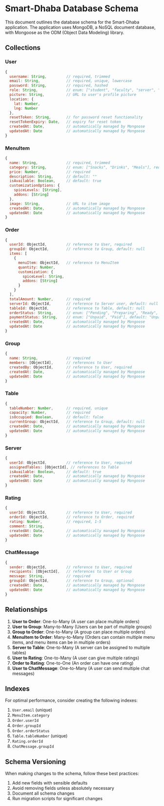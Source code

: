 # Smart-Dhaba Database Schema

This document outlines the database schema for the Smart-Dhaba application. The application uses MongoDB, a NoSQL document database, with Mongoose as the ODM (Object Data Modeling) library.

## Collections

### User

```javascript
{
  username: String,         // required, trimmed
  email: String,            // required, unique, lowercase
  password: String,         // required, hashed
  role: String,             // enum: ["student", "faculty", "server", "admin"], default: "student"
  picture: String,          // URL to user's profile picture
  location: {
    lat: Number,
    lng: Number
  },
  resetToken: String,       // for password reset functionality
  resetTokenExpiry: Date,   // expiry for reset token
  createdAt: Date,          // automatically managed by Mongoose
  updatedAt: Date           // automatically managed by Mongoose
}
```

### MenuItem

```javascript
{
  name: String,             // required, trimmed
  category: String,         // enum: ["Snacks", "Drinks", "Meals"], required
  price: Number,            // required
  description: String,      // default: ""
  isAvailable: Boolean,     // default: true
  customizationOptions: {
    spiceLevels: [String],
    addons: [String]
  },
  image: String,            // URL to item image
  createdAt: Date,          // automatically managed by Mongoose
  updatedAt: Date           // automatically managed by Mongoose
}
```

### Order

```javascript
{
  userId: ObjectId,         // reference to User, required
  groupId: ObjectId,        // reference to Group, default: null
  items: [
    {
      menuItem: ObjectId,   // reference to MenuItem
      quantity: Number,
      customization: {
        spiceLevel: String,
        addons: [String]
      }
    }
  ],
  totalAmount: Number,      // required
  serverId: ObjectId,       // reference to Server user, default: null
  tableId: ObjectId,        // reference to Table, default: null
  orderStatus: String,      // enum: ["Pending", "Preparing", "Ready", "Completed", "Cancelled"], default: "Pending"
  paymentStatus: String,    // enum: ["Unpaid", "Paid"], default: "Unpaid"
  createdAt: Date,          // automatically managed by Mongoose
  updatedAt: Date           // automatically managed by Mongoose
}
```

### Group

```javascript
{
  name: String,             // required
  members: [ObjectId],      // references to User
  createdBy: ObjectId,      // reference to User, required
  createdAt: Date,          // automatically managed by Mongoose
  updatedAt: Date           // automatically managed by Mongoose
}
```

### Table

```javascript
{
  tableNumber: Number,      // required, unique
  capacity: Number,         // required
  isOccupied: Boolean,      // default: false
  currentGroup: ObjectId,   // reference to Group, default: null
  createdAt: Date,          // automatically managed by Mongoose
  updatedAt: Date           // automatically managed by Mongoose
}
```

### Server

```javascript
{
  userId: ObjectId,         // reference to User, required
  assignedTables: [ObjectId], // references to Table
  isAvailable: Boolean,     // default: true
  createdAt: Date,          // automatically managed by Mongoose
  updatedAt: Date           // automatically managed by Mongoose
}
```

### Rating

```javascript
{
  userId: ObjectId,         // reference to User, required
  orderId: ObjectId,        // reference to Order, required
  rating: Number,           // required, 1-5
  comment: String,
  createdAt: Date,          // automatically managed by Mongoose
  updatedAt: Date           // automatically managed by Mongoose
}
```

### ChatMessage

```javascript
{
  sender: ObjectId,         // reference to User, required
  recipients: [ObjectId],   // references to User or Group
  message: String,          // required
  groupId: ObjectId,        // reference to Group, optional
  createdAt: Date,          // automatically managed by Mongoose
  updatedAt: Date           // automatically managed by Mongoose
}
```

## Relationships

1. **User to Order**: One-to-Many (A user can place multiple orders)
2. **User to Group**: Many-to-Many (Users can be part of multiple groups)
3. **Group to Order**: One-to-Many (A group can place multiple orders)
4. **MenuItem to Order**: Many-to-Many (Orders can contain multiple menu items, and menu items can be in multiple orders)
5. **Server to Table**: One-to-Many (A server can be assigned to multiple tables)
6. **User to Rating**: One-to-Many (A user can give multiple ratings)
7. **Order to Rating**: One-to-One (An order can have one rating)
8. **User to ChatMessage**: One-to-Many (A user can send multiple chat messages)

## Indexes

For optimal performance, consider creating the following indexes:

1. `User.email` (unique)
2. `MenuItem.category`
3. `Order.userId`
4. `Order.groupId`
5. `Order.orderStatus`
6. `Table.tableNumber` (unique)
7. `Rating.orderId`
8. `ChatMessage.groupId`

## Schema Versioning

When making changes to the schema, follow these best practices:

1. Add new fields with sensible defaults
2. Avoid removing fields unless absolutely necessary
3. Document all schema changes
4. Run migration scripts for significant changes

